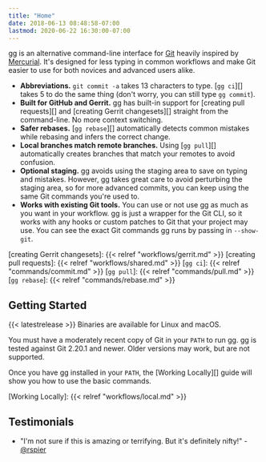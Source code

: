 ```yaml
---
title: "Home"
date: 2018-06-13 08:48:58-07:00
lastmod: 2020-06-22 16:30:00-07:00
---
```


gg is an alternative command-line interface for [Git][] heavily inspired by
[Mercurial][]. It's designed for less typing in common workflows and make Git
easier to use for both novices and advanced users alike.

-  **Abbreviations.** `git commit -a` takes 13 characters to type. [`gg ci`][]
   takes 5 to do the same thing (don't worry, you can still type `gg commit`).
-  **Built for GitHub and Gerrit.** gg has built-in support for [creating pull
   requests][] and [creating Gerrit changesets][] straight from the
   command-line. No more context switching.
-  **Safer rebases.** [`gg rebase`][] automatically detects common mistakes while
   rebasing and infers the correct change.
-  **Local branches match remote branches.** Using [`gg pull`][] automatically
   creates branches that match your remotes to avoid confusion.
-  **Optional staging.** gg avoids using the staging area to save on typing and
   mistakes. However, gg takes great care to avoid perturbing the staging area,
   so for more advanced commits, you can keep using the same Git commands you're
   used to.
- **Works with existing Git tools.** You can use or not use gg as much as you
  want in your workflow. gg is just a wrapper for the Git CLI, so it works with
  any hooks or custom patches to Git that your project may use. You can see the
  exact Git commands gg runs by passing in `--show-git`.

[Git]: https://git-scm.com/
[Mercurial]: https://www.mercurial-scm.org/
[creating Gerrit changesets]: {{< relref "workflows/gerrit.md" >}}
[creating pull requests]: {{< relref "workflows/shared.md" >}}
[`gg ci`]: {{< relref "commands/commit.md" >}}
[`gg pull`]: {{< relref "commands/pull.md" >}}
[`gg rebase`]: {{< relref "commands/rebase.md" >}}

## Getting Started

{{< latestrelease >}} Binaries are available for Linux and macOS.

You must have a moderately recent copy of Git in your `PATH` to run gg. gg is
tested against Git 2.20.1 and newer. Older versions may work, but are not
supported.

Once you have gg installed in your `PATH`, the [Working Locally][] guide will
show you how to use the basic commands.

[Working Locally]: {{< relref "workflows/local.md" >}}

## Testimonials

-   "I'm not sure if this is amazing or terrifying.  But it's definitely nifty!" -[@rspier][]

[@rspier]: https://github.com/rspier
